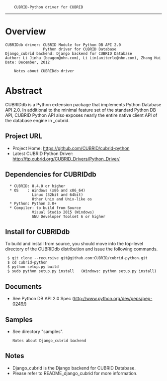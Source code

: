         CUBRID-Python driver for CUBRID
------------------------------------------------------------------------------------------

Overview
========
```
CUBRIDdb driver: CUBRID Module for Python DB API 2.0
                 Python driver for CUBRID Database
Django_cubrid backend: Django backend for CUBRID Database
Author: Li Jinhu (beagem@nhn.com), Li Lin(aniterle@nhn.com), Zhang Hui
Date: December, 2012
```

        Notes about CUBRIDdb driver

Abstract
========
  CUBRIDdb is a Python extension package that implements Python Database API 2.0.
  In additional to the minimal feature set of the standard Python DB API, 
  CUBRID Python API also exposes nearly the entire native client API of the 
  database engine in _cubrid.


Project URL
-----------
  * Project Home: https://github.com/CUBRID/cubrid-python
  * Latest CUBRID Python Driver: http://ftp.cubrid.org/CUBRID_Drivers/Python_Driver/

Dependencies for CUBRIDdb
-------------------------
```
  * CUBRID: 8.4.0 or higher
  * OS    : Windows (x86 and x86_64)
            Linux (32bit and 64bit)
            Other Unix and Unix-like os
  * Python: Python 3.0+
  * Compiler: to build from Source
            Visual Studio 2015 (Windows)
            GNU Developer Toolset 6 or higher
```

Install for CUBRIDdb
--------------------
  To build and install from source, you should move into the top-level directory 
  of the CUBRIDdb distribution and issue the following commands.
 ``` 
  $ git clone --recursive git@github.com:CUBRID/cubrid-python.git
  $ cd cubrid-python
  $ python setup.py build
  $ sudo python setup.py install   (Windows: python setup.py install)
```
Documents
---------
  * See Python DB API 2.0 Spec (http://www.python.org/dev/peps/pep-0249/)
 
Samples
-------
  * See directory "samples".


        Notes about Django_cubrid backend

Notes
-----
 * Django_cubrid is the Django backend for CUBRID Database.
 * Please refer to README_django_cubrid for more information.
